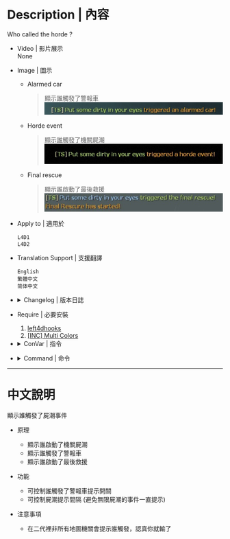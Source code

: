 # Description | 內容
Who called the horde ?

* Video | 影片展示
<br/>None

* Image | 圖示
	* Alarmed car
		> 顯示誰觸發了警報車
		<br/>![trigger_horde_notify_1](image/trigger_horde_notify_1.jpg)
	* Horde event
		> 顯示誰觸發了機關屍潮
		<br/>![trigger_horde_notify_2](image/trigger_horde_notify_2.jpg)
	* Final rescue
		> 顯示誰啟動了最後救援
		<br/>![trigger_horde_notify_3](image/trigger_horde_notify_3.jpg)

* Apply to | 適用於
    ```
    L4D1
    L4D2
    ```

* Translation Support | 支援翻譯
	```
	English
	繁體中文
	简体中文
	```

* <details><summary>Changelog | 版本日誌</summary>

	* v1.0
		* Request by Yabi
        * Intital Release
		* Thanks to [Forgetest](https://github.com/jensewe) for gamedata
</details>

* Require | 必要安裝
	1. [left4dhooks](https://forums.alliedmods.net/showthread.php?t=321696)
	2. [[INC] Multi Colors](https://forums.alliedmods.net/showthread.php?t=247770)

* <details><summary>ConVar | 指令</summary>

	* cfg/sourcemod/trigger_horde_notify.cfg
        ```php
		// (L4D2) If 1, Notify who tirggers the alarm car.
		trigger_horde_notify_alarm_car "1"

		// Cold down time to notify again.
		trigger_horde_notify_cool_down_time "30.0"
        ```
</details>

* <details><summary>Command | 命令</summary>

	None
</details>

- - - -
# 中文說明
顯示誰觸發了屍潮事件

* 原理
	* 顯示誰啟動了機關屍潮
	* 顯示誰觸發了警報車
	* 顯示誰啟動了最後救援

* 功能
	* 可控制誰觸發了警報車提示開關
	* 可控制屍潮提示間隔 (避免無限屍潮的事件一直提示)

* 注意事項
    * 在二代裡非所有地圖機關會提示誰觸發，認真你就輸了